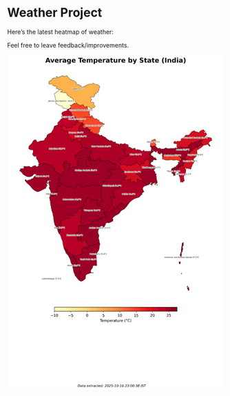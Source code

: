 # Weather Project

Here’s the latest heatmap of weather:

Feel free to leave feedback/improvements.

![India Heatmap](docs/assets/india_heatmap.png?v=F12BC0)
